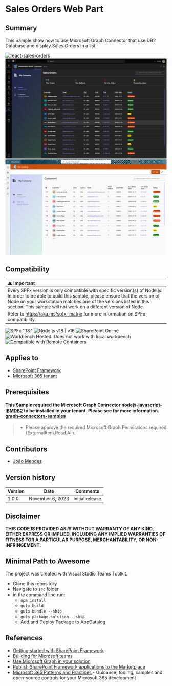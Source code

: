 #  Sales Orders Web Part

## Summary

 This Sample show how to use Microsoft Graph Connector that use DB2 Database and display Sales Orders in a list.

![react-sales-orders](./src/assets/salesOrders.gif)
![react-sales-orders](./src/assets/teams01.png)
![react-sales-orders](./src/assets/salesOrders02.png)
 

## Compatibility

| :warning: Important          |
|:---------------------------|
| Every SPFx version is only compatible with specific version(s) of Node.js. In order to be able to build this sample, please ensure that the version of Node on your workstation matches one of the versions listed in this section. This sample will not work on a different version of Node.|
|Refer to <https://aka.ms/spfx-matrix> for more information on SPFx compatibility.   |

![SPFx 1.18.1](https://img.shields.io/badge/SPFx-1.18.1-green.svg)
![Node.js v18 | v16](https://img.shields.io/badge/Node.js-v18%20|%20v16-green.svg)
![SharePoint Online](https://img.shields.io/badge/SharePoint-Online-yellow.svg)
![Workbench Hosted: Does not work with local workbench](https://img.shields.io/badge/Workbench-Hosted-yellow.svg "Does not work with local workbench")
![Compatible with Remote Containers](https://img.shields.io/badge/Remote%20Containers-Compatible-green.svg)

## Applies to

* [SharePoint Framework](https://learn.microsoft.com/sharepoint/dev/spfx/sharepoint-framework-overview)
* [Microsoft 365 tenant](https://learn.microsoft.com/sharepoint/dev/spfx/set-up-your-development-environment)

## Prerequisites

#### This Sample required the Microsoft Graph Connector [nodejs-javascript-IBMDB2](https://github.com/pnp/graph-connectors-samples/tree/main/samples/nodejs-javascript-IBMDB2) to be installed in your tenant.  Please see  for more information. [graph-connectors-samples](https://github.com/pnp/graph-connectors-samples)

> -  Please approve the required Microsoft Graph Permissions required (ExternalItem.Read.All). 

## Contributors

* [João Mendes](https://github.com/joaojmendes)

## Version history

Version|Date|Comments
-------|----|--------
1.0.0|November 6, 2023|Initial release

## Disclaimer

**THIS CODE IS PROVIDED *AS IS* WITHOUT WARRANTY OF ANY KIND, EITHER EXPRESS OR IMPLIED, INCLUDING ANY IMPLIED WARRANTIES OF FITNESS FOR A PARTICULAR PURPOSE, MERCHANTABILITY, OR NON-INFRINGEMENT.**

## Minimal Path to Awesome

The project was created with Visual Studio Teams Toolkit.  

* Clone this repository
* Navigate to `src` folder
* in the command line run:
  * `npm install`
  * `gulp build`
  * `gulp bundle --ship`
  * `gulp package-solution --ship`
  * Add and Deploy Package to AppCatalog

## References

- [Getting started with SharePoint Framework](https://docs.microsoft.com/en-us/sharepoint/dev/spfx/set-up-your-developer-tenant)
- [Building for Microsoft teams](https://docs.microsoft.com/en-us/sharepoint/dev/spfx/build-for-teams-overview)
- [Use Microsoft Graph in your solution](https://docs.microsoft.com/en-us/sharepoint/dev/spfx/web-parts/get-started/using-microsoft-graph-apis)
- [Publish SharePoint Framework applications to the Marketplace](https://docs.microsoft.com/en-us/sharepoint/dev/spfx/publish-to-marketplace-overview)
- [Microsoft 365 Patterns and Practices](https://aka.ms/m365pnp) - Guidance, tooling, samples and open-source controls for your Microsoft 365 development

